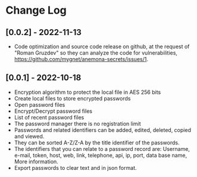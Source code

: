 # Change Log

## [0.0.2] - 2022-11-13
- Code optimization and source code release on github, at the request of "Roman Gruzdev" so they can analyze the code for vulnerabilities, https://github.com/mygnet/anemona-secrets/issues/1.

## [0.0.1] - 2022-10-18
- Encryption algorithm to protect the local file in AES 256 bits
- Create local files to store encrypted passwords
- Open password files
- Encrypt/Decrypt password files
- List of recent password files
- The password manager there is no registration limit
- Passwords and related identifiers can be added, edited, deleted, copied and viewed.
- They can be sorted A-Z/Z-A by the title identifier of the passwords.
- The identifiers that you can relate to a password record are: Username, e-mail, token, host, web, link, telephone, api, ip, port, data base name, More information.
- Export passwords to clear text and in json format.